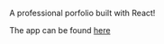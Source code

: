 A professional porfolio built with React!

The app can be found [here](https://whitneym92.github.io/React_Portfolio/)